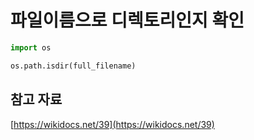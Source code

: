 # 파일이름으로 디렉토리인지 확인

```python
import os

os.path.isdir(full_filename)
```

## 참고 자료

[https://wikidocs.net/39](https://wikidocs.net/39)